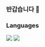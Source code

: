 ### 반갑습니다 👋

### Languages
<div>
<img src="https://img.shields.io/badge/C#-000000?style=plastic&logo=csharp&logoColor=white">
<img src="https://img.shields.io/badge/C++-000000?style=plastic&logo=cplusplus&logoColor=white">
</div>
